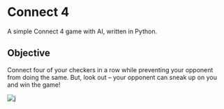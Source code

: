 # Connect 4
A simple Connect 4 game with AI, written in Python.

## Objective
Connect four of your checkers in a row while preventing your opponent from doing the same. But, look out – your opponent can sneak up on you and win the game!

![j](https://upload.wikimedia.org/wikipedia/commons/a/ad/Connect_Four.gif)
